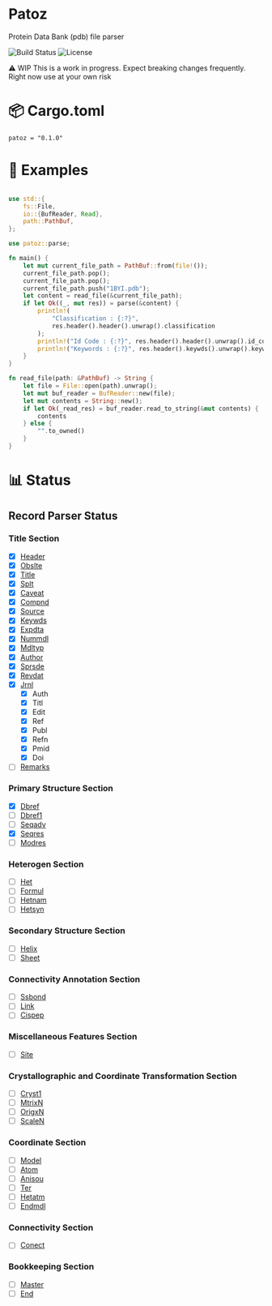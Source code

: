 # Patoz
Protein Data Bank (pdb) file parser

![Build Status](https://github.com/orhanbalci/rust-protein/workflows/CI/badge.svg)
![License](https://img.shields.io/github/license/orhanbalci/rust-protein.svg)

⚠️ WIP This is a work in progress. Expect breaking changes frequently. Right now use at your own risk

# 📦 Cargo.toml
```
patoz = "0.1.0"
```
# 🔧 Examples
```rust

use std::{
    fs::File,
    io::{BufReader, Read},
    path::PathBuf,
};

use patoz::parse;

fn main() {
    let mut current_file_path = PathBuf::from(file!());
    current_file_path.pop();
    current_file_path.pop();
    current_file_path.push("1BYI.pdb");
    let content = read_file(&current_file_path);
    if let Ok((_, mut res)) = parse(&content) {
        println!(
            "Classification : {:?}",
            res.header().header().unwrap().classification
        );
        println!("Id Code : {:?}", res.header().header().unwrap().id_code);
        println!("Keywords : {:?}", res.header().keywds().unwrap().keywords);
    }
}

fn read_file(path: &PathBuf) -> String {
    let file = File::open(path).unwrap();
    let mut buf_reader = BufReader::new(file);
    let mut contents = String::new();
    if let Ok(_read_res) = buf_reader.read_to_string(&mut contents) {
        contents
    } else {
        "".to_owned()
    }
}
```
# 📊  Status
## Record Parser Status
### Title Section
- [x] [Header](http://www.wwpdb.org/documentation/file-format-content/format33/sect2.html#HEADER)
- [x] [Obslte](http://www.wwpdb.org/documentation/file-format-content/format33/sect2.html#OBSLTE)
- [x] [Title](http://www.wwpdb.org/documentation/file-format-content/format33/sect2.html#TITLE)
- [x] [Splt](http://www.wwpdb.org/documentation/file-format-content/format33/sect2.html#SPLIT)
- [x] [Caveat](http://www.wwpdb.org/documentation/file-format-content/format33/sect2.html#CAVEAT)
- [x] [Compnd](http://www.wwpdb.org/documentation/file-format-content/format33/sect2.html#COMPND)
- [x] [Source](http://www.wwpdb.org/documentation/file-format-content/format33/sect2.html#SOURCE)
- [x] [Keywds](http://www.wwpdb.org/documentation/file-format-content/format33/sect2.html#KEYWDS)
- [x] [Expdta](http://www.wwpdb.org/documentation/file-format-content/format33/sect2.html#EXPDTA)
- [x] [Nummdl](http://www.wwpdb.org/documentation/file-format-content/format33/sect2.html#NUMMDL)
- [x] [Mdltyp](http://www.wwpdb.org/documentation/file-format-content/format33/sect2.html#MDLTYP)
- [x] [Author](http://www.wwpdb.org/documentation/file-format-content/format33/sect2.html#AUTHOR)
- [x] [Sprsde](http://www.wwpdb.org/documentation/file-format-content/format33/sect2.html#SPRSDE)
- [x] [Revdat](http://www.wwpdb.org/documentation/file-format-content/format33/sect2.html#REVDAT)
- [x] [Jrnl](http://www.wwpdb.org/documentation/file-format-content/format33/sect2.html#JRNL)
    - [x] Auth
    - [x] Titl
    - [x] Edit
    - [x] Ref
    - [x] Publ
    - [x] Refn
    - [x] Pmid
    - [x] Doi
- [ ] [Remarks](http://www.wwpdb.org/documentation/file-format-content/format33/remarks.html)
### Primary Structure Section
- [x] [Dbref](http://www.wwpdb.org/documentation/file-format-content/format33/sect3.html#DBREF)
- [ ] [Dbref1](http://www.wwpdb.org/documentation/file-format-content/format33/sect3.html#DBREF1)
- [ ] [Seqadv](http://www.wwpdb.org/documentation/file-format-content/format33/sect3.html#SEQADV)
- [x] [Seqres](http://www.wwpdb.org/documentation/file-format-content/format33/sect3.html#SEQRES)
- [ ] [Modres](http://www.wwpdb.org/documentation/file-format-content/format33/sect3.html#MODRES)
### Heterogen Section
- [ ] [Het](http://www.wwpdb.org/documentation/file-format-content/format33/sect4.html#HET)
- [ ] [Formul](http://www.wwpdb.org/documentation/file-format-content/format33/sect4.html#FORMUL)
- [ ] [Hetnam](http://www.wwpdb.org/documentation/file-format-content/format33/sect4.html#HETNAM)
- [ ] [Hetsyn](http://www.wwpdb.org/documentation/file-format-content/format33/sect4.html#HETSYN)
### Secondary Structure Section
- [ ] [Helix](http://www.wwpdb.org/documentation/file-format-content/format33/sect5.html#HELIX)
- [ ] [Sheet](http://www.wwpdb.org/documentation/file-format-content/format33/sect5.html#SHEET)
### Connectivity Annotation Section
- [ ] [Ssbond](http://www.wwpdb.org/documentation/file-format-content/format33/sect6.html#SSBOND)
- [ ] [Link](http://www.wwpdb.org/documentation/file-format-content/format33/sect6.html#LINK)
- [ ] [Cispep](http://www.wwpdb.org/documentation/file-format-content/format33/sect6.html#CISPEP)
### Miscellaneous Features Section
- [ ] [Site](http://www.wwpdb.org/documentation/file-format-content/format33/sect7.html#SITE)
### Crystallographic and Coordinate Transformation Section
- [ ] [Cryst1](http://www.wwpdb.org/documentation/file-format-content/format33/sect8.html#CRYST1)
- [ ] [MtrixN](http://www.wwpdb.org/documentation/file-format-content/format33/sect8.html#MTRIXn)
- [ ] [OrigxN](http://www.wwpdb.org/documentation/file-format-content/format33/sect8.html#ORIGXn)
- [ ] [ScaleN](http://www.wwpdb.org/documentation/file-format-content/format33/sect8.html#SCALEn)
### Coordinate Section
- [ ] [Model](http://www.wwpdb.org/documentation/file-format-content/format33/sect9.html#MODEL)
- [ ] [Atom](http://www.wwpdb.org/documentation/file-format-content/format33/sect9.html#ATOM)
- [ ] [Anisou](http://www.wwpdb.org/documentation/file-format-content/format33/sect9.html#ANISOU)
- [ ] [Ter](http://www.wwpdb.org/documentation/file-format-content/format33/sect9.html#TER)
- [ ] [Hetatm](http://www.wwpdb.org/documentation/file-format-content/format33/sect9.html#HETATM)
- [ ] [Endmdl](http://www.wwpdb.org/documentation/file-format-content/format33/sect9.html#ENDMDL)
### Connectivity Section
- [ ] [Conect](http://www.wwpdb.org/documentation/file-format-content/format33/sect10.html#CONECT)
### Bookkeeping Section
- [ ] [Master](http://www.wwpdb.org/documentation/file-format-content/format33/sect11.html#MASTER)
- [ ] [End](http://www.wwpdb.org/documentation/file-format-content/format33/sect11.html#END)
